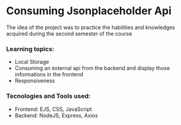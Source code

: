 # Consuming Jsonplaceholder Api
 
The idea of the project was to practice the habilities and knowledges acquired during the second semester of the course

### Learning topics:
- Local Storage
- Consuming an external api from the backend and display those informations in the frontend
- Responsiveness

### Tecnologies and Tools used:
- Frontend: EJS, CSS, JavaScript
- Backend: NodeJS, Express, Axios
